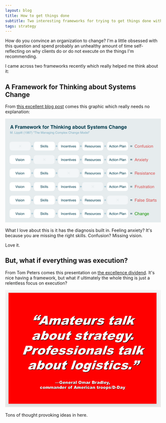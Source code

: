 ```yaml
---
layout: blog
title: How to get things done
subtitle: Two interesting frameworks for trying to get things done within an organization
tags: strategy
---
```


How do you convince an organization to change? I'm a little obsessed with this question and spend probably an unhealthy amount of time self-reflecting on why clients do or do not execute on the things I'm recommending.

I came across two frameworks recently which really helped me think about it:

## A Framework for Thinking about Systems Change

From [this excellent blog post](https://intenseminimalism.com/2015/a-framework-for-thinking-about-systems-change/) comes this graphic which really needs no explanation:

![](/images/systems-change.png)

What I love about this is it has the diagnosis built in. Feeling anxiety? It's because you are missing the right skills. Confusion? Missing vision.

Love it.

## But, what if everything was execution?

From Tom Peters comes this presentation on [the excellence dividend](http://tompeters.com/2018/04/excellence-dividendin-powerpoint-annotated/). It's nice having a framework, but what if ultimately the whole thing is just a relentless focus on execution?

![](/images/excellence-dividend.png)

Tons of thought provoking ideas in here.